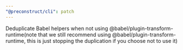 ```yaml
---
"@preconstruct/cli": patch
---
```


Deduplicate Babel helpers when not using @babel/plugin-transform-runtime(note that we still recommend using @babel/plugin-transform-runtime, this is just stopping the duplication if you choose not to use it)
